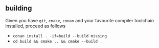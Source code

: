 building
--------

Given you have `git`, `cmake`, `conan` and your favourite compiler toolchain installed, proceed as follows

- `conan install . -if=build --build missing`
- `cd build && cmake .. && cmake --build .`



